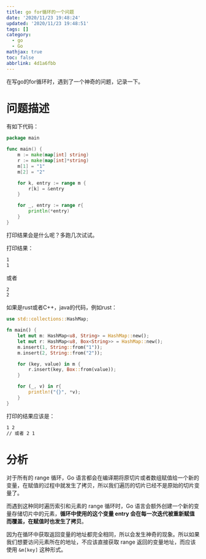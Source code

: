 ```yaml
---
title: go for循环的一个问题
date: '2020/11/23 19:48:24'
updated: '2020/11/23 19:48:51'
tags: []
category:
  - go
  - Go
mathjax: true
toc: false
abbrlink: 4d1a6fbb
---
```

在写go的for循环时，遇到了一个神奇的问题，记录一下。
<!--more-->
# 问题描述
有如下代码：
```go
package main

func main() {
	m := make(map[int] string)
	r := make(map[int]*string)
	m[1] = "1"
	m[2] = "2"

	for k, entry := range m {
		r[k] = &entry
	}

	for _, entry := range r{
		println(*entry)
	}
}

```

打印结果会是什么呢？多跑几次试试。

打印结果：

```bash
1
1
```

或者

```bash
2
2
```

如果是rust或者C++，java的代码，例如rust：

```rust
use std::collections::HashMap;

fn main() {
    let mut m: HashMap<u8, String> = HashMap::new();
    let mut r: HashMap<u8, Box<String>> = HashMap::new();
    m.insert(1, String::from("1"));
    m.insert(2, String::from("2"));

    for (key, value) in m {
        r.insert(key, Box::from(value));
    }

    for (_, v) in r{
        println!("{}", *v);
    }
}
```

打印的结果应该是：

```bash
1 2
// 或者 2 1
```

# 分析

对于所有的 range 循环，Go 语言都会在编译期将原切片或者数组赋值给一个新的变量，在赋值的过程中就发生了拷贝，所以我们遍历的切片已经不是原始的切片变量了。

而遇到这种同时遍历索引和元素的 range 循环时，Go 语言会额外创建一个新的变量存储切片中的元素，**循环中使用的这个变量 entry 会在每一次迭代被重新赋值而覆盖，在赋值时也发生了拷贝**。

因为在循环中获取返回变量的地址都完全相同，所以会发生神奇的现象。所以如果我们想要访问元素所在的地址，不应该直接获取 range 返回的变量地址，而应该使用 `&m[key]` 这种形式。